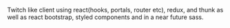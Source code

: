 Twitch like client using react(hooks, portals, router etc), redux, and thunk as well as react bootstrap, styled components and in a near future sass.
